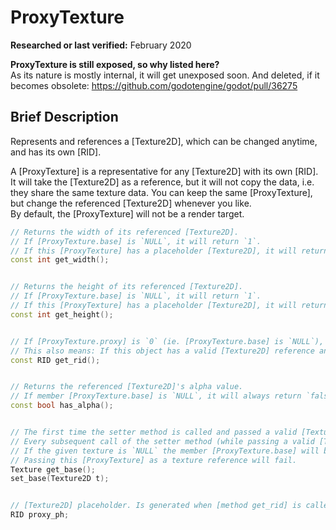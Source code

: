 # ProxyTexture

**Researched or last verified:** February 2020


**ProxyTexture is still exposed, so why listed here?**  
As its nature is mostly internal, it will get unexposed soon. And deleted, if it becomes obsolete: https://github.com/godotengine/godot/pull/36275


## Brief Description

Represents and references a [Texture2D], which can be changed anytime, and has its own [RID].

A [ProxyTexture] is a representative for any [Texture2D] with its own [RID]. It will take the [Texture2D] as a reference, but it will not copy the data, i.e. they share the same texture data. You can keep the same [ProxyTexture], but change the referenced [Texture2D] whenever you like.  
By default, the [ProxyTexture] will not be a render target.


```cxx
// Returns the width of its referenced [Texture2D].
// If [ProxyTexture.base] is `NULL`, it will return `1`.
// If this [ProxyTexture] has a placeholder [Texture2D], it will return `4`.
const int get_width();


// Returns the height of its referenced [Texture2D].
// If [ProxyTexture.base] is `NULL`, it will return `1`.
// If this [ProxyTexture] has a placeholder [Texture2D], it will return `4`.
const int get_height();


// If [ProxyTexture.proxy] is `0` (ie. [ProxyTexture.base] is `NULL`), it will create a new [Texture2D] placeholder and reference it in its member [ProxyTexture.proxy_ph]. This placeholder has the size of 4x4 pixels in color `Color(1, 0, 1, 1)` and `Image::FORMAT_RGBA8`. Thereafter, a proxy will be created and set to member [ProxyTexture.proxy], therefore we get a valid [RID] for our [ProxyTexture] object.
// This also means: If this object has a valid [Texture2D] reference and you set a new invalid reference: As soon as [method get_rid] is called, this object will receive a new [RID].
const RID get_rid();


// Returns the referenced [Texture2D]'s alpha value.
// If member [ProxyTexture.base] is `NULL`, it will always return `false`.
const bool has_alpha();


// The first time the setter method is called and passed a valid [Texture2D] reference, this [ProxyTexture] gets its [RID] written to member [ProxyTexture.proxy].
// Every subsequent call of the setter method (while passing a valid [Texture2D] reference) will overwrite its referenced [Texture2D], but keep its original [RID]. If it had a placeholder [Texture2D], the allocated memory will be freed.
// If the given texture is `NULL` the member [ProxyTexture.base] will be set to `NULL`.
// Passing this [ProxyTexture] as a texture reference will fail.
Texture get_base();
set_base(Texture2D t);


// [Texture2D] placeholder. Is generated when [method get_rid] is called, but [ProxyTexture.proxy] has the [RID] value `0`.
RID proxy_ph;
```
